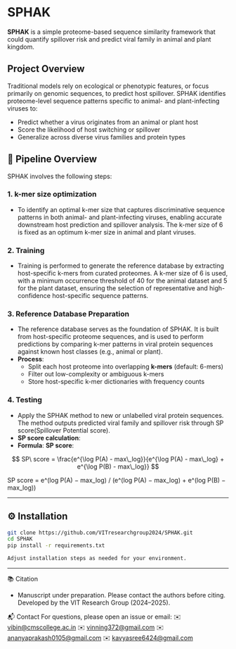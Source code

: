# SPHAK

**SPHAK** is a simple proteome-based sequence similarity framework that could quantify spillover risk and predict viral family in animal and plant kingdom.

## Project Overview

Traditional models rely on ecological or phenotypic features, or focus primarily on genomic sequences, to predict host spillover. SPHAK identifies proteome-level sequence patterns specific to animal- and plant-infecting viruses to:

- Predict whether a virus originates from an animal or plant host
- Score the likelihood of host switching or spillover
- Generalize across diverse virus families and protein types

## 🔧 Pipeline Overview

SPHAK involves the following steps:

### 1. **k-mer size optimization**
- To identify an optimal k-mer size that captures discriminative sequence patterns in both animal- and plant-infecting viruses, enabling accurate downstream host prediction and spillover analysis. The k-mer size of 6 is fixed as an optimum k-mer size in animal and plant viruses.

### 2. **Training**
- Training is performed to generate the reference database by extracting host-specific k-mers from curated proteomes. A k-mer size of 6 is used, with a minimum occurrence threshold of 40 for the animal dataset and 5 for the plant dataset, ensuring the selection of representative and high-confidence host-specific sequence patterns.

### 3. **Reference Database Preparation**
- The reference database serves as the foundation of SPHAK. It is built from host-specific proteome sequences, and is used to perform predictions by comparing k-mer patterns in viral protein sequences against known host classes (e.g., animal or plant).
- **Process**:
  - Split each host proteome into overlapping **k-mers** (default: 6-mers)
  - Filter out low-complexity or ambiguous k-mers
  - Store host-specific k-mer dictionaries with frequency counts


### 4. **Testing**
- Apply the SPHAK method to new or unlabelled viral protein sequences.
The method outputs predicted viral family and spillover risk through SP score(Spillover Potential score).
- **SP score calculation**: 
- **Formula**:
**SP score**:

$$
SP\ score = \frac{e^{\log P(A) - max\_log}}{e^{\log P(A) - max\_log} + e^{\log P(B) - max\_log}}
$$


SP score = e^(log P(A) − max_log) / (e^(log P(A) − max_log) + e^(log P(B) − max_log))


               



---

## ⚙️ Installation

```bash
git clone https://github.com/VITresearchgroup2024/SPHAK.git
cd SPHAK
pip install -r requirements.txt

Adjust installation steps as needed for your environment.

```
---

📚 Citation

- Manuscript under preparation. Please contact the authors before citing.
Developed by the VIT Research Group (2024–2025).

📬 Contact
For questions, please open an issue or email:
✉️ vibin@cmscollege.ac.in
✉️ vinning372@gmail.com
✉️ ananyaprakash0105@gmail.com
✉️ kavyasree6424@gmail.com

